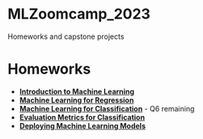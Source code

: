 # MLZoomcamp_2023
Homeworks and capstone projects
# Homeworks
+ [**Introduction to Machine Learning**](https://github.com/SyedT1/MLZoomcamp_2023/blob/main/homeworks/hw_1.ipynb)
+ [**Machine Learning for Regression**](https://github.com/SyedT1/MLZoomcamp_2023/blob/main/homeworks/Homework_2.ipynb)
+ [**Machine Learning for Classification**](https://github.com/SyedT1/MLZoomcamp_2023/blob/main/homeworks/wk_3.ipynb) - Q6 remaining
+ [**Evaluation Metrics for Classification**](https://github.com/SyedT1/MLZoomcamp_2023/blob/main/homeworks/homework_4.ipynb)
+ [**Deploying Machine Learning Models**](https://github.com/SyedT1/MLZoomcamp_2023/blob/main/homeworks/hw5/note.ipynb)
